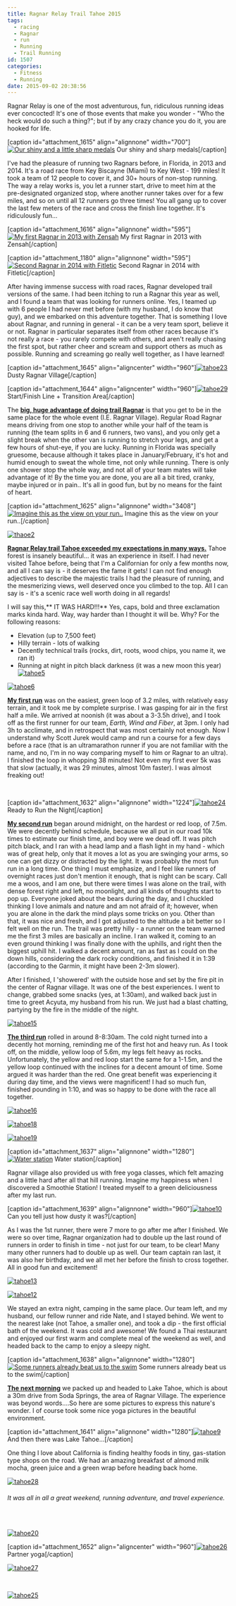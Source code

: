 ```yaml
---
title: Ragnar Relay Trail Tahoe 2015
tags:
  - racing
  - Ragnar
  - run
  - Running
  - Trail Running
id: 1507
categories:
  - Fitness
  - Running
date: 2015-09-02 20:38:56
---
```


Ragnar Relay is one of the most adventurous, fun, ridiculous running ideas ever concocted! It's one of those events that make you wonder - "Who the heck would do such a thing?"; but if by any crazy chance you do it, you are hooked for life.

[caption id="attachment_1615" align="alignnone" width="700"][![Our shiny and a little sharp medals](http://girlintheraw.com/wp-content/uploads/2015/09/ragnar2015.jpg)](http://girlintheraw.com/wp-content/uploads/2015/09/ragnar2015.jpg) Our shiny and sharp medals[/caption]

I've had the pleasure of running two Ragnars before, in Florida, in 2013 and 2014\. It's a road race from Key Biscayne (Miami) to Key West - 199 miles! It took a team of 12 people to cover it, and 30+ hours of non-stop running. The way a relay works is, you let a runner start, drive to meet him at the pre-designated organized stop, where another runner takes over for a few miles, and so on until all 12 runners go three times! You all gang up to cover the last few meters of the race and cross the finish line together. It's ridiculously fun...

[caption id="attachment_1616" align="alignnone" width="595"][![My first Ragnar in 2013 with Zensah](http://girlintheraw.com/wp-content/uploads/2015/09/ragnar-595x446.jpg)](http://girlintheraw.com/wp-content/uploads/2015/09/ragnar.jpg) My first Ragnar in 2013 with Zensah[/caption]

[caption id="attachment_1180" align="alignnone" width="595"][![Second Ragnar in 2014 with Fitletic](http://girlintheraw.com/wp-content/uploads/2014/07/1795759_10102589342189392_1663434598_n-595x397.jpg)](http://girlintheraw.com/wp-content/uploads/2014/07/1795759_10102589342189392_1663434598_n.jpg) Second Ragnar in 2014 with Fitletic[/caption]

After having immense success with road races, Ragnar developed trail versions of the same. I had been itching to run a Ragnar this year as well, and I found a team that was looking for runners online. Yes, I teamed up with 6 people I had never met before (with my husband, I do know that guy), and we embarked on this adventure together. That is something I love about Ragnar, and running in general - it can be a very team sport, believe it or not. Ragnar in particular separates itself from other races because it's not really a race - you rarely compete with others, and aren't really chasing the first spot, but rather cheer and scream and support others as much as possible. Running and screaming go really well together, as I have learned!

[caption id="attachment_1645" align="aligncenter" width="960"][![tahoe23](http://girlintheraw.com/wp-content/uploads/2015/09/tahoe23-e1441225077728-960x720.jpg)](http://girlintheraw.com/wp-content/uploads/2015/09/tahoe23-e1441225077728.jpg) Dusty Ragnar Village[/caption]

[caption id="attachment_1644" align="aligncenter" width="960"][![tahoe29](http://girlintheraw.com/wp-content/uploads/2015/09/tahoe29-e1441225067919-960x720.jpg)](http://girlintheraw.com/wp-content/uploads/2015/09/tahoe29-e1441225067919.jpg) Start/Finish Line + Transition Area[/caption]

The <span style="text-decoration: underline;">**big, huge advantage of doing trail Ragnar**</span> is that you get to be in the same place for the whole event (I.E. Ragnar Village). Regular Road Ragnar means driving from one stop to another while your half of the team is running (the team splits in 6 and 6 runners, two vans), and you only get a slight break when the other van is running to stretch your legs, and get a few hours of shut-eye, if you are lucky. Running in Florida was specially gruesome, because although it takes place in January/February, it's hot and humid enough to sweat the whole time, not only while running. There is only one shower stop the whole way, and not all of your team mates will take advantage of it! By the time you are done, you are all a bit tired, cranky, maybe injured or in pain.. It's all in good fun, but by no means for the faint of heart.

[caption id="attachment_1625" align="alignnone" width="3408"][![Imagine this as the view on your run..](http://girlintheraw.com/wp-content/uploads/2015/09/tahoe1.jpg)](http://girlintheraw.com/wp-content/uploads/2015/09/tahoe1.jpg) Imagine this as the view on your run..[/caption]

[![thaoe2](http://girlintheraw.com/wp-content/uploads/2015/09/thaoe2.jpg)](http://girlintheraw.com/wp-content/uploads/2015/09/thaoe2.jpg)

<span style="text-decoration: underline;">**Ragnar Relay trail Tahoe exceeded my expectations in many ways.**</span> Tahoe forest is insanely beautiful... it was an experience in itself. I had never visited Tahoe before, being that I'm a Californian for only a few months now, and all I can say is - it deserves the fame it gets! I can not find enough adjectives to describe the majestic trails I had the pleasure of running, and the mesmerizing views, well deserved once you climbed to the top. All I can say is - it's a scenic race well worth doing in all regards!

I will say this,** IT WAS HARD!!!** Yes, caps, bold and three exclamation marks kinda hard. Way, way harder than I thought it will be. Why? For the following reasons:

*   Elevation (up to 7,500 feet)
*   Hilly terrain - lots of walking
*   Decently technical trails (rocks, dirt, roots, wood chips, you name it, we ran it)
*   Running at night in pitch black darkness (it was a new moon this year)
[![tahoe5](http://girlintheraw.com/wp-content/uploads/2015/09/tahoe5.jpg)](http://girlintheraw.com/wp-content/uploads/2015/09/tahoe5.jpg)

[![tahoe6](http://girlintheraw.com/wp-content/uploads/2015/09/tahoe6.jpg)](http://girlintheraw.com/wp-content/uploads/2015/09/tahoe6.jpg)

<span style="text-decoration: underline;">**My first run**</span> was on the easiest, green loop of 3.2 miles, with relatively easy terrain, and it took me by complete surprise. I was gasping for air in the first half a mile. We arrived at noonish (it was about a 3-3.5h drive), and I took off as the first runner for our team, _Earth, Wind and Fiber_, at 3pm. I only had 3h to acclimate, and in retrospect that was most certainly not enough. Now I understand why Scott Jurek would camp and run a course for a few days before a race (that is an ultramarathon runner if you are not familiar with the name, and no, I'm in no way comparing myself to him or Ragnar to an ultra). I finished the loop in whopping 38 minutes! Not even my first ever 5k was that slow (actually, it was 29 minutes, almost 10m faster). I was almost freaking out!

&nbsp;

[caption id="attachment_1632" align="alignnone" width="1224"][![tahoe24](http://girlintheraw.com/wp-content/uploads/2015/09/tahoe24-e1441224465310.jpg)](http://girlintheraw.com/wp-content/uploads/2015/09/tahoe24-e1441224465310.jpg) Ready to Run the Night[/caption]

**<span style="text-decoration: underline;">My second run</span>** began around midnight, on the hardest or red loop, of 7.5m. We were decently behind schedule, because we all put in our road 10k times to estimate our finish time, and boy were we dead off. It was pitch pitch black, and I ran with a head lamp and a flash light in my hand - which was of great help, only that it moves a lot as you are swinging your arms, so one can get dizzy or distracted by the light. It was probably the most fun run in a long time. One thing I must emphasize, and I feel like runners of overnight races just don't mention it enough, that is night can be scary. Call me a woos, and I am one, but there were times I was alone on the trail, with dense forest right and left, no moonlight, and all kinds of thoughts start to pop up. Everyone joked about the bears during the day, and I chuckled thinking I love animals and nature and am not afraid of it; however, when you are alone in the dark the mind plays some tricks on you. Other than that, it was nice and fresh, and I got adjusted to the altitude a bit better so I felt well on the run. The trail was pretty hilly - a runner on the team warned me the first 3 miles are basically an incline. I ran walked it, coming to an even ground thinking I was finally done with the uphills, and right then the biggest uphill hit. I walked a decent amount, ran as fast as I could on the down hills, considering the dark rocky conditions, and finished it in 1:39 (according to the Garmin, it might have been 2-3m slower).

After I finished, I 'showered' with the outside hose and set by the fire pit in the center of Ragnar village. It was one of the best experiences. I went to change, grabbed some snacks (yes, at 1:30am), and walked back just in time to greet Acyuta, my husband from his run. We just had a blast chatting, partying by the fire in the middle of the night.

[![tahoe15](http://girlintheraw.com/wp-content/uploads/2015/09/tahoe15.jpg)](http://girlintheraw.com/wp-content/uploads/2015/09/tahoe15.jpg)

<span style="text-decoration: underline;">**The third run**</span> rolled in around 8-8:30am. The cold night turned into a decently hot morning, reminding me of the first hot and heavy run. As I took off, on the middle, yellow loop of 5.6m, my legs felt heavy as rocks. Unfortunately, the yellow and red loop start the same for a 1-1.5m, and the yellow loop continued with the inclines for a decent amount of time. Some argued it was harder than the red. One great benefit was experiencing it during day time, and the views were magnificent! I had so much fun, finished pounding in 1:10, and was so happy to be done with the race all together.

[![tahoe16](http://girlintheraw.com/wp-content/uploads/2015/09/tahoe16.jpg)](http://girlintheraw.com/wp-content/uploads/2015/09/tahoe16.jpg)

[![tahoe18](http://girlintheraw.com/wp-content/uploads/2015/09/tahoe18-e1441224533490.jpg)](http://girlintheraw.com/wp-content/uploads/2015/09/tahoe18-e1441224533490.jpg)

[![tahoe19](http://girlintheraw.com/wp-content/uploads/2015/09/tahoe19-e1441224564787.jpg)](http://girlintheraw.com/wp-content/uploads/2015/09/tahoe19-e1441224564787.jpg)

[caption id="attachment_1637" align="alignnone" width="1280"][![Water station](http://girlintheraw.com/wp-content/uploads/2015/09/tahoe17-e1441224578441.jpg)](http://girlintheraw.com/wp-content/uploads/2015/09/tahoe17-e1441224578441.jpg) Water station[/caption]

Ragnar village also provided us with free yoga classes, which felt amazing and a little hard after all that hill running. Imagine my happiness when I discovered a Smoothie Station! I treated myself to a green deliciousness after my last run.

[caption id="attachment_1639" align="alignnone" width="960"][![tahoe10](http://girlintheraw.com/wp-content/uploads/2015/09/tahoe10.jpg)](http://girlintheraw.com/wp-content/uploads/2015/09/tahoe10.jpg) Can you tell just how dusty it was?[/caption]

As I was the 1st runner, there were 7 more to go after me after I finished. We were so over time, Ragnar organization had to double up the last round of runners in order to finish in time - not just for our team, to be clear! Many many other runners had to double up as well. Our team captain ran last, it was also her birthday, and we all met her before the finish to cross together. All in good fun and excitement!

[![tahoe13](http://girlintheraw.com/wp-content/uploads/2015/09/tahoe13-595x793.jpg)](http://girlintheraw.com/wp-content/uploads/2015/09/tahoe13.jpg)

[![tahoe12](http://girlintheraw.com/wp-content/uploads/2015/09/tahoe12-595x446.jpg)](http://girlintheraw.com/wp-content/uploads/2015/09/tahoe12.jpg)

We stayed an extra night, camping in the same place. Our team left, and my husband, our fellow runner and ride Nate, and I stayed behind. We went to the nearest lake (not Tahoe, a smaller one), and took a dip - the first official bath of the weekend. It was cold and awesome! We found a Thai restaurant and enjoyed our first warm and complete meal of the weekend as well, and headed back to the camp to enjoy a sleepy night.

[caption id="attachment_1638" align="alignnone" width="1280"][![Some runners already beat us to the swim](http://girlintheraw.com/wp-content/uploads/2015/09/tahoe14.jpg)](http://girlintheraw.com/wp-content/uploads/2015/09/tahoe14.jpg) Some runners already beat us to the swim[/caption]

<span style="text-decoration: underline;">**The next morning**</span> we packed up and headed to Lake Tahoe, which is about a 30m drive from Soda Springs, the area of Ragnar Village. The experience was beyond words....So here are some pictures to express this nature's wonder. I of course took some nice yoga pictures in the beautiful environment.

[caption id="attachment_1641" align="alignnone" width="1280"][![tahoe9](http://girlintheraw.com/wp-content/uploads/2015/09/tahoe9.jpg)](http://girlintheraw.com/wp-content/uploads/2015/09/tahoe9.jpg) And then there was Lake Tahoe...[/caption]

One thing I love about California is finding healthy foods in tiny, gas-station type shops on the road. We had an amazing breakfast of almond milk mocha, green juice and a green wrap before heading back home.

[![tahoe28](http://girlintheraw.com/wp-content/uploads/2015/09/tahoe28-960x254.jpg)](http://girlintheraw.com/wp-content/uploads/2015/09/tahoe28.jpg)

###### It was all in all a great weekend, running adventure, and travel experience.

&nbsp;

[![tahoe20](http://girlintheraw.com/wp-content/uploads/2015/09/tahoe20-960x960.jpg)](http://girlintheraw.com/wp-content/uploads/2015/09/tahoe20.jpg)

[caption id="attachment_1652" align="aligncenter" width="960"][![tahoe26](http://girlintheraw.com/wp-content/uploads/2015/09/tahoe26-960x720.jpg)](http://girlintheraw.com/wp-content/uploads/2015/09/tahoe26.jpg) Partner yoga[/caption]

[![tahoe27](http://girlintheraw.com/wp-content/uploads/2015/09/tahoe27-960x720.jpg)](http://girlintheraw.com/wp-content/uploads/2015/09/tahoe27.jpg)

&nbsp;

[![tahoe25](http://girlintheraw.com/wp-content/uploads/2015/09/tahoe25-960x720.jpg)](http://girlintheraw.com/wp-content/uploads/2015/09/tahoe25.jpg)
